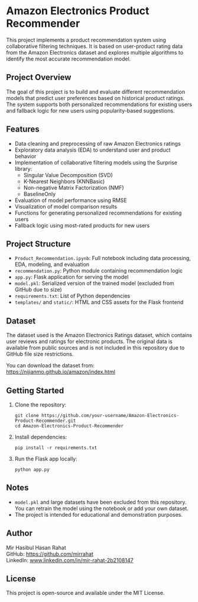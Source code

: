 
# Amazon Electronics Product Recommender

This project implements a product recommendation system using collaborative filtering techniques. It is based on user-product rating data from the Amazon Electronics dataset and explores multiple algorithms to identify the most accurate recommendation model.

## Project Overview

The goal of this project is to build and evaluate different recommendation models that predict user preferences based on historical product ratings. The system supports both personalized recommendations for existing users and fallback logic for new users using popularity-based suggestions.

## Features

- Data cleaning and preprocessing of raw Amazon Electronics ratings
- Exploratory data analysis (EDA) to understand user and product behavior
- Implementation of collaborative filtering models using the Surprise library:
  - Singular Value Decomposition (SVD)
  - K-Nearest Neighbors (KNNBasic)
  - Non-negative Matrix Factorization (NMF)
  - BaselineOnly
- Evaluation of model performance using RMSE
- Visualization of model comparison results
- Functions for generating personalized recommendations for existing users
- Fallback logic using most-rated products for new users

## Project Structure

- `Product_Recommendation.ipynb`: Full notebook including data processing, EDA, modeling, and evaluation
- `recommendation.py`: Python module containing recommendation logic
- `app.py`: Flask application for serving the model
- `model.pkl`: Serialized version of the trained model (excluded from GitHub due to size)
- `requirements.txt`: List of Python dependencies
- `templates/` and `static/`: HTML and CSS assets for the Flask frontend

## Dataset

The dataset used is the Amazon Electronics Ratings dataset, which contains user reviews and ratings for electronic products. The original data is available from public sources and is not included in this repository due to GitHub file size restrictions.

You can download the dataset from:
https://nijianmo.github.io/amazon/index.html

## Getting Started

1. Clone the repository:

   ```
   git clone https://github.com/your-username/Amazon-Electronics-Product-Recommender.git
   cd Amazon-Electronics-Product-Recommender
   ```

2. Install dependencies:

   ```
   pip install -r requirements.txt
   ```

3. Run the Flask app locally:

   ```
   python app.py
   ```

## Notes

- `model.pkl` and large datasets have been excluded from this repository. You can retrain the model using the notebook or add your own dataset.
- The project is intended for educational and demonstration purposes.
## Author

Mir Hasibul Hasan Rahat  
GitHub: https://github.com/mirrahat  
LinkedIn: www.linkedin.com/in/mir-rahat-2b2108147

## License

This project is open-source and available under the MIT License.
